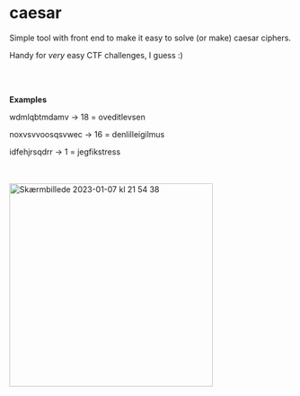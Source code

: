 # caesar
Simple tool with front end to make it easy to solve (or make) caesar ciphers.

Handy for _very_ easy CTF challenges, I guess :)



<br>
<br>

**Examples**


wdmlqbtmdamv -> 18 = oveditlevsen

noxvsvvoosqsvwec -> 16 = denlilleigilmus

idfehjrsqdrr -> 1 = jegfikstress

<br>
<br>
<img width="362" alt="Skærmbillede 2023-01-07 kl  21 54 38" src="https://user-images.githubusercontent.com/120788835/211170020-3e0109b7-30f2-4975-831f-9184cee2cab8.png">
